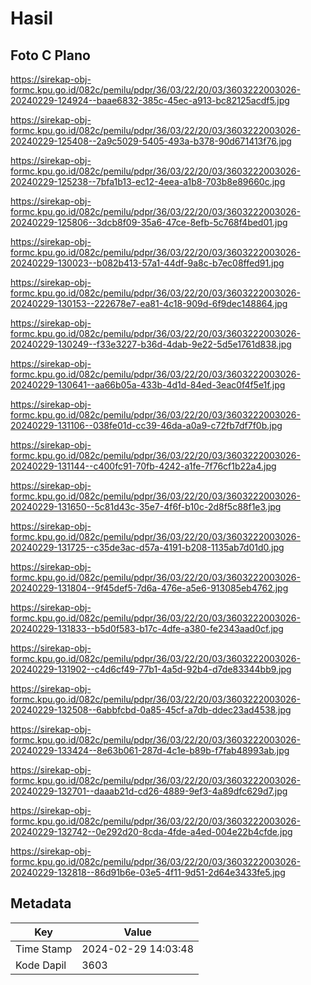 # Hasil

## Foto C Plano

https://sirekap-obj-formc.kpu.go.id/082c/pemilu/pdpr/36/03/22/20/03/3603222003026-20240229-124924--baae6832-385c-45ec-a913-bc82125acdf5.jpg

https://sirekap-obj-formc.kpu.go.id/082c/pemilu/pdpr/36/03/22/20/03/3603222003026-20240229-125408--2a9c5029-5405-493a-b378-90d671413f76.jpg

https://sirekap-obj-formc.kpu.go.id/082c/pemilu/pdpr/36/03/22/20/03/3603222003026-20240229-125238--7bfa1b13-ec12-4eea-a1b8-703b8e89660c.jpg

https://sirekap-obj-formc.kpu.go.id/082c/pemilu/pdpr/36/03/22/20/03/3603222003026-20240229-125806--3dcb8f09-35a6-47ce-8efb-5c768f4bed01.jpg

https://sirekap-obj-formc.kpu.go.id/082c/pemilu/pdpr/36/03/22/20/03/3603222003026-20240229-130023--b082b413-57a1-44df-9a8c-b7ec08ffed91.jpg

https://sirekap-obj-formc.kpu.go.id/082c/pemilu/pdpr/36/03/22/20/03/3603222003026-20240229-130153--222678e7-ea81-4c18-909d-6f9dec148864.jpg

https://sirekap-obj-formc.kpu.go.id/082c/pemilu/pdpr/36/03/22/20/03/3603222003026-20240229-130249--f33e3227-b36d-4dab-9e22-5d5e1761d838.jpg

https://sirekap-obj-formc.kpu.go.id/082c/pemilu/pdpr/36/03/22/20/03/3603222003026-20240229-130641--aa66b05a-433b-4d1d-84ed-3eac0f4f5e1f.jpg

https://sirekap-obj-formc.kpu.go.id/082c/pemilu/pdpr/36/03/22/20/03/3603222003026-20240229-131106--038fe01d-cc39-46da-a0a9-c72fb7df7f0b.jpg

https://sirekap-obj-formc.kpu.go.id/082c/pemilu/pdpr/36/03/22/20/03/3603222003026-20240229-131144--c400fc91-70fb-4242-a1fe-7f76cf1b22a4.jpg

https://sirekap-obj-formc.kpu.go.id/082c/pemilu/pdpr/36/03/22/20/03/3603222003026-20240229-131650--5c81d43c-35e7-4f6f-b10c-2d8f5c88f1e3.jpg

https://sirekap-obj-formc.kpu.go.id/082c/pemilu/pdpr/36/03/22/20/03/3603222003026-20240229-131725--c35de3ac-d57a-4191-b208-1135ab7d01d0.jpg

https://sirekap-obj-formc.kpu.go.id/082c/pemilu/pdpr/36/03/22/20/03/3603222003026-20240229-131804--9f45def5-7d6a-476e-a5e6-913085eb4762.jpg

https://sirekap-obj-formc.kpu.go.id/082c/pemilu/pdpr/36/03/22/20/03/3603222003026-20240229-131833--b5d0f583-b17c-4dfe-a380-fe2343aad0cf.jpg

https://sirekap-obj-formc.kpu.go.id/082c/pemilu/pdpr/36/03/22/20/03/3603222003026-20240229-131902--c4d6cf49-77b1-4a5d-92b4-d7de83344bb9.jpg

https://sirekap-obj-formc.kpu.go.id/082c/pemilu/pdpr/36/03/22/20/03/3603222003026-20240229-132508--6abbfcbd-0a85-45cf-a7db-ddec23ad4538.jpg

https://sirekap-obj-formc.kpu.go.id/082c/pemilu/pdpr/36/03/22/20/03/3603222003026-20240229-133424--8e63b061-287d-4c1e-b89b-f7fab48993ab.jpg

https://sirekap-obj-formc.kpu.go.id/082c/pemilu/pdpr/36/03/22/20/03/3603222003026-20240229-132701--daaab21d-cd26-4889-9ef3-4a89dfc629d7.jpg

https://sirekap-obj-formc.kpu.go.id/082c/pemilu/pdpr/36/03/22/20/03/3603222003026-20240229-132742--0e292d20-8cda-4fde-a4ed-004e22b4cfde.jpg

https://sirekap-obj-formc.kpu.go.id/082c/pemilu/pdpr/36/03/22/20/03/3603222003026-20240229-132818--86d91b6e-03e5-4f11-9d51-2d64e3433fe5.jpg


## Metadata

| Key        | Value               |
| ---------- | ------------------- |
| Time Stamp | 2024-02-29 14:03:48 |
| Kode Dapil | 3603                |



